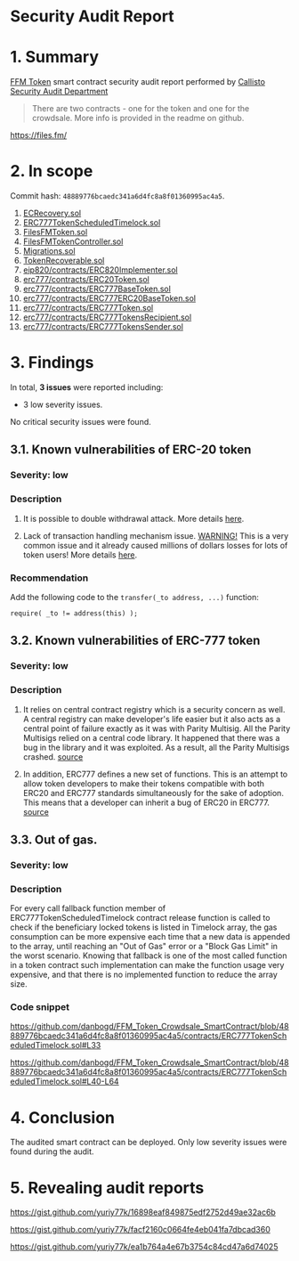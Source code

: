 # Security Audit Report

# 1. Summary

[FFM Token](https://github.com/files-fm/FFM_Token_Crowdsale_SmartContract) smart contract security audit report performed by [Callisto Security Audit Department](https://github.com/EthereumCommonwealth/Auditing)

> There are two contracts - one for the token and one for the crowdsale. More info is provided in the readme on github.

https://files.fm/

# 2. In scope

Commit hash: `48889776bcaedc341a6d4fc8a8f01360995ac4a5`.

1. [ECRecovery.sol](https://github.com/files-fm/FFM_Token_Crowdsale_SmartContract/blob/48889776bcaedc341a6d4fc8a8f01360995ac4a5/contracts/ECRecovery.sol)
2. [ERC777TokenScheduledTimelock.sol](https://github.com/files-fm/FFM_Token_Crowdsale_SmartContract/blob/48889776bcaedc341a6d4fc8a8f01360995ac4a5/contracts/ERC777TokenScheduledTimelock.sol)
3. [FilesFMToken.sol](https://github.com/files-fm/FFM_Token_Crowdsale_SmartContract/blob/48889776bcaedc341a6d4fc8a8f01360995ac4a5/contracts/FilesFMToken.sol)
4. [FilesFMTokenController.sol](https://github.com/files-fm/FFM_Token_Crowdsale_SmartContract/blob/48889776bcaedc341a6d4fc8a8f01360995ac4a5/contracts/FilesFMTokenController.sol)
5. [Migrations.sol](https://github.com/files-fm/FFM_Token_Crowdsale_SmartContract/blob/48889776bcaedc341a6d4fc8a8f01360995ac4a5/contracts/Migrations.sol)
6. [TokenRecoverable.sol](https://github.com/files-fm/FFM_Token_Crowdsale_SmartContract/blob/48889776bcaedc341a6d4fc8a8f01360995ac4a5/contracts/TokenRecoverable.sol)
7. [eip820/contracts/ERC820Implementer.sol](https://github.com/files-fm/FFM_Token_Crowdsale_SmartContract/blob/48889776bcaedc341a6d4fc8a8f01360995ac4a5/contracts/eip820/contracts/ERC820Implementer.sol)
8. [erc777/contracts/ERC20Token.sol](https://github.com/files-fm/FFM_Token_Crowdsale_SmartContract/blob/48889776bcaedc341a6d4fc8a8f01360995ac4a5/contracts/erc777/contracts/ERC20Token.sol)
9. [erc777/contracts/ERC777BaseToken.sol](https://github.com/files-fm/FFM_Token_Crowdsale_SmartContract/blob/48889776bcaedc341a6d4fc8a8f01360995ac4a5/contracts/erc777/contracts/ERC777BaseToken.sol)
10. [erc777/contracts/ERC777ERC20BaseToken.sol](https://github.com/files-fm/FFM_Token_Crowdsale_SmartContract/blob/48889776bcaedc341a6d4fc8a8f01360995ac4a5/contracts/erc777/contracts/ERC777ERC20BaseToken.sol)
11. [erc777/contracts/ERC777Token.sol](https://github.com/files-fm/FFM_Token_Crowdsale_SmartContract/blob/48889776bcaedc341a6d4fc8a8f01360995ac4a5/contracts/erc777/contracts/ERC777Token.sol)
12. [erc777/contracts/ERC777TokensRecipient.sol](https://github.com/files-fm/FFM_Token_Crowdsale_SmartContract/blob/48889776bcaedc341a6d4fc8a8f01360995ac4a5/contracts/erc777/contracts/ERC777TokensRecipient.sol)
13. [erc777/contracts/ERC777TokensSender.sol](https://github.com/files-fm/FFM_Token_Crowdsale_SmartContract/blob/48889776bcaedc341a6d4fc8a8f01360995ac4a5/contracts/erc777/contracts/ERC777TokensSender.sol)

# 3. Findings

In total, **3 issues** were reported including:

- 3 low severity issues.

No critical security issues were found.

## 3.1. Known vulnerabilities of ERC-20 token

### Severity: low

### Description

1. It is possible to double withdrawal attack. More details [here](https://docs.google.com/document/d/1YLPtQxZu1UAvO9cZ1O2RPXBbT0mooh4DYKjA_jp-RLM/edit).

2. Lack of transaction handling mechanism issue. [WARNING!](https://gist.github.com/Dexaran/ddb3e89fe64bf2e06ed15fbd5679bd20)  This is a very common issue and it already caused millions of dollars losses for lots of token users! More details [here](https://docs.google.com/document/d/1Feh5sP6oQL1-1NHi-X1dbgT3ch2WdhbXRevDN681Jv4/edit).

### Recommendation

Add the following code to the `transfer(_to address, ...)` function:

```
require( _to != address(this) );

```

## 3.2. Known vulnerabilities of ERC-777 token

### Severity: low

### Description

1. It relies on central contract registry which is a security concern as well. A central registry can make developer's life easier but it also acts as a central point of failure exactly as it was with Parity Multisig. All the Parity Multisigs relied on a central code library. It happened that there was a bug in the library and it was exploited. As a result, all the Parity Multisigs crashed. [source](https://www.cointelligence.com/content/comparison-erc20-erc223-new-ethereum-erc777-token-standard/)

2. In addition, ERC777 defines a new set of functions. This is an attempt to allow token developers to make their tokens compatible with both ERC20 and ERC777 standards simultaneously for the sake of adoption. This means that a developer can inherit a bug of ERC20 in ERC777. [source](https://www.cointelligence.com/content/comparison-erc20-erc223-new-ethereum-erc777-token-standard/)

## 3.3. Out of gas.

### Severity: low

### Description

For every call fallback function member of  ERC777TokenScheduledTimelock contract release function is called to check if the beneficiary locked tokens is listed in Timelock array, the gas consumption can be more expensive each time that a new data is appended to the array, until reaching an "Out of Gas" error or a "Block Gas Limit" in the worst scenario.
Knowing that fallback is one of the most called function in a token contract such implementation can make the function usage very expensive, and that there is no implemented function to reduce the array size.

### Code snippet

https://github.com/danbogd/FFM_Token_Crowdsale_SmartContract/blob/48889776bcaedc341a6d4fc8a8f01360995ac4a5/contracts/ERC777TokenScheduledTimelock.sol#L33

https://github.com/danbogd/FFM_Token_Crowdsale_SmartContract/blob/48889776bcaedc341a6d4fc8a8f01360995ac4a5/contracts/ERC777TokenScheduledTimelock.sol#L40-L64

# 4. Conclusion

The audited smart contract can be deployed. Only low severity issues were found during the audit.

# 5. Revealing audit reports

https://gist.github.com/yuriy77k/16898eaf849875edf2752d49ae32ac6b

https://gist.github.com/yuriy77k/facf2160c0664fe4eb041fa7dbcad360

https://gist.github.com/yuriy77k/ea1b764a4e67b3754c84cd47a6d74025
